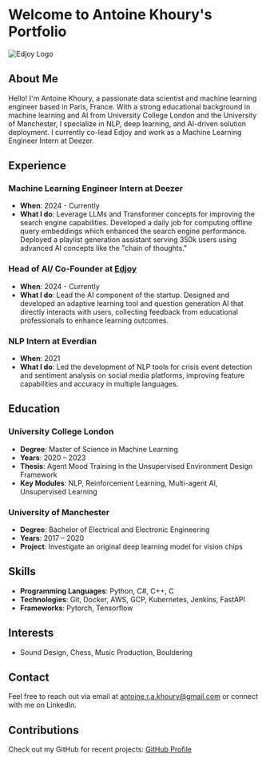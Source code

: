 # Welcome to Antoine Khoury's Portfolio

![Edjoy Logo](assets/edjoy.jpeg)

## About Me
Hello! I'm Antoine Khoury, a passionate data scientist and machine learning engineer based in Paris, France. With a strong educational background in machine learning and AI from University College London and the University of Manchester, I specialize in NLP, deep learning, and AI-driven solution deployment. I currently co-lead Edjoy and work as a Machine Learning Engineer Intern at Deezer.

## Experience

### Machine Learning Engineer Intern at Deezer
- **When**: 2024 - Currently
- **What I do**: Leverage LLMs and Transformer concepts for improving the search engine capabilities. Developed a daily job for computing offline query embeddings which enhanced the search engine performance. Deployed a playlist generation assistant serving 350k users using advanced AI concepts like the "chain of thoughts."

### Head of AI/ Co-Founder at [Edjoy](https://www.edjoy.io/)
- **When**: 2024 - Currently
- **What I do**: Lead the AI component of the startup. Designed and developed an adaptive learning tool and question generation AI that directly interacts with users, collecting feedback from educational professionals to enhance learning outcomes.

### NLP Intern at Everdian
- **When**: 2021
- **What I do**: Led the development of NLP tools for crisis event detection and sentiment analysis on social media platforms, improving feature capabilities and accuracy in multiple languages.

## Education

### University College London
- **Degree**: Master of Science in Machine Learning
- **Years**: 2020 – 2023
- **Thesis**: Agent Mood Training in the Unsupervised Environment Design Framework
- **Key Modules**: NLP, Reinforcement Learning, Multi-agent AI, Unsupervised Learning

### University of Manchester
- **Degree**: Bachelor of Electrical and Electronic Engineering
- **Years**: 2017 – 2020
- **Project**: Investigate an original deep learning model for vision chips

## Skills
- **Programming Languages**: Python, C#, C++, C
- **Technologies**: Git, Docker, AWS, GCP, Kubernetes, Jenkins, FastAPI
- **Frameworks**: Pytorch, Tensorflow

## Interests
- Sound Design, Chess, Music Production, Bouldering

## Contact
Feel free to reach out via email at [antoine.r.a.khoury@gmail.com](mailto:antoine.r.a.khoury@gmail.com) or connect with me on LinkedIn.

## Contributions
Check out my GitHub for recent projects: [GitHub Profile](https://github.com/AntoineKhoury)

